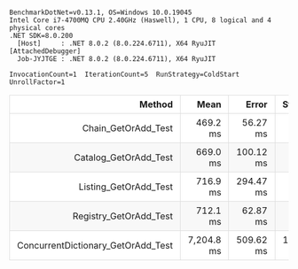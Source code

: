 <!DOCTYPE html>
<html lang='en'>
<head>
<meta charset='utf-8' />
<title>BenchmarkRun-joined-2024-02-29-18-31-06</title>

<style type="text/css">
	table { border-collapse: collapse; display: block; width: 100%; overflow: auto; }
	td, th { padding: 6px 13px; border: 1px solid #ddd; text-align: right; }
	tr { background-color: #fff; border-top: 1px solid #ccc; }
	tr:nth-child(even) { background: #f8f8f8; }
</style>
</head>
<body>
<pre><code>
BenchmarkDotNet=v0.13.1, OS=Windows 10.0.19045
Intel Core i7-4700MQ CPU 2.40GHz (Haswell), 1 CPU, 8 logical and 4 physical cores
.NET SDK=8.0.200
  [Host]     : .NET 8.0.2 (8.0.224.6711), X64 RyuJIT  [AttachedDebugger]
  Job-JYJTGE : .NET 8.0.2 (8.0.224.6711), X64 RyuJIT
</code></pre>
<pre><code>InvocationCount=1  IterationCount=5  RunStrategy=ColdStart  
UnrollFactor=1  
</code></pre>

<table>
<thead><tr><th>                      Method</th><th>Mean</th><th>Error</th><th>StdDev</th><th>Rank</th><th>Gen 0</th><th>Gen 1</th><th>Allocated</th>
</tr>
</thead><tbody><tr><td>Chain_GetOrAdd_Test</td><td>469.2 ms</td><td>56.27 ms</td><td>14.61 ms</td><td>1</td><td>10000.0000</td><td>5000.0000</td><td>79 MB</td>
</tr><tr><td>Catalog_GetOrAdd_Test</td><td>669.0 ms</td><td>100.12 ms</td><td>26.00 ms</td><td>2</td><td>10000.0000</td><td>4000.0000</td><td>87 MB</td>
</tr><tr><td>Listing_GetOrAdd_Test</td><td>716.9 ms</td><td>294.47 ms</td><td>76.47 ms</td><td>2</td><td>10000.0000</td><td>5000.0000</td><td>98 MB</td>
</tr><tr><td>Registry_GetOrAdd_Test</td><td>712.1 ms</td><td>62.87 ms</td><td>16.33 ms</td><td>1</td><td>10000.0000</td><td>4000.0000</td><td>98 MB</td>
</tr><tr><td>ConcurrentDictionary_GetOrAdd_Test</td><td>7,204.8 ms</td><td>509.62 ms</td><td>132.35 ms</td><td>3</td><td>98000.0000</td><td>34000.0000</td><td>657 MB</td>
</tr></tbody></table>
</body>
</html>
